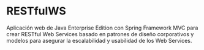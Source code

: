 # RESTfulWS
Aplicación web de Java Enterprise Edition con Spring Framework MVC para crear RESTful Web Services basado en patrones de diseño corporativos y modelos para asegurar la escalabilidad y usabilidad de los Web Services.
